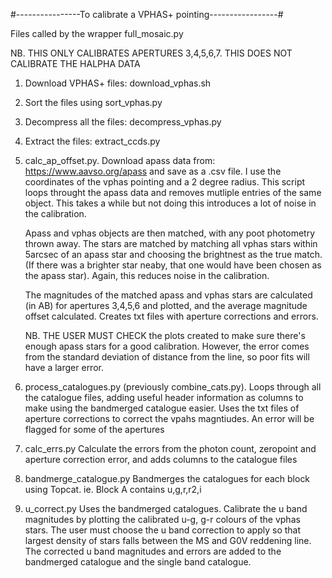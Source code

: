 #----------------To calibrate a VPHAS+ pointing-----------------#

Files called by the wrapper full_mosaic.py


NB. THIS ONLY CALIBRATES APERTURES 3,4,5,6,7. THIS DOES NOT CALIBRATE THE HALPHA DATA


1. Download VPHAS+ files: download_vphas.sh

2. Sort the files using sort_vphas.py

3. Decompress all the files: decompress_vphas.py

4. Extract the files: extract_ccds.py


5. calc_ap_offset.py.   Download apass data from: https://www.aavso.org/apass  and save as a .csv file.  I use the coordinates of the vphas pointing and a 2 degree radius.  This script loops throught the apass data and removes mutliple entries of the same object. This takes a while but not doing this introduces a lot of noise in the calibration.
	
	Apass and vphas objects are then matched, with any poot photometry thrown away.  The stars are matched by matching all vphas stars within 5arcsec of an apass star and choosing the brightnest as the true match. (If there was a brighter star neaby, that one would have been chosen as the apass star). Again, this reduces noise in the calibration.  
	
	The magnitudes of the matched apass and vphas stars are calculated (in AB) for apertures 3,4,5,6 and plotted, and the average magnitude offset calculated. Creates txt files with aperture corrections and errors.
	
	NB. THE USER MUST CHECK the plots created to make sure there's enough apass stars for a good calibration. However, the error comes from the standard deviation of distance from the line, so poor fits will have a larger error.
	

6. process_catalogues.py  (previously combine_cats.py).  Loops through all the catalogue files, adding useful header information as columns to make using the bandmerged catalogue easier. Uses the txt files of aperture corrections to correct the vpahs magntiudes. An error will be flagged for some of the apertures 

7. calc_errs.py  Calculate the errors from the photon count, zeropoint and aperture correction error, and adds columns to the catalogue files

8. bandmerge_catalogue.py  Bandmerges the catalogues for each block using Topcat. ie. Block A contains u,g,r,r2,i 

9. u_correct.py   Uses the bandmerged catalogues. Calibrate the u band magnitudes by plotting the calibrated u-g, g-r colours of the vphas stars. The user must choose the u band correction to apply so that largest density of stars falls between the MS and G0V reddening line. The corrected u band magnitudes and errors are added to the bandmerged catalogue and the single band catalogue. 


